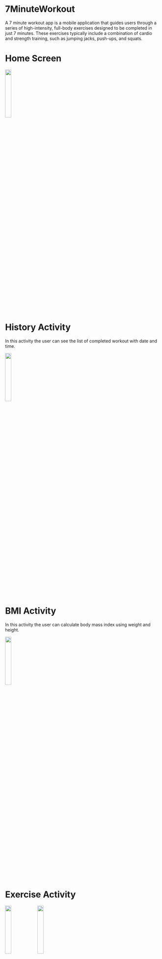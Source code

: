 # 7MinuteWorkout

A 7 minute workout app is a mobile application that guides users
through a series of high-intensity, full-body exercises designed to
be completed in just 7 minutes. These exercises typically include a
combination of cardio and strength training, such as jumping jacks, push-ups, and squats.

# Home Screen

<img src="https://res.cloudinary.com/dixttklud/image/upload/v1674791323/7MinuteWorkoutApp/Screenshot_20230126-110428_7MinuteWorkout_xhidpj.jpg" width=20% height=20%>

# History Activity

In this activity the user can see the list of completed workout with date and time.

<img src="https://res.cloudinary.com/dixttklud/image/upload/v1674792542/7MinuteWorkoutApp/Screenshot_20230127_093410_iphx0h.png" width=20% height=20%>

# BMI Activity

In this activity the user can calculate body mass index using weight and height.

<img src="https://res.cloudinary.com/dixttklud/image/upload/v1674791338/7MinuteWorkoutApp/Screenshot_20230126-110438_7MinuteWorkout_jnpztv.jpg" width=20% height=20%>

# Exercise Activity

<p align = "centre">
  <img src="https://res.cloudinary.com/dixttklud/image/upload/v1674791368/7MinuteWorkoutApp/Screenshot_20230126-110500_7MinuteWorkout_ogev7i.jpg" width=20% height=20%>
  <img src="https://res.cloudinary.com/dixttklud/image/upload/v1674791379/7MinuteWorkoutApp/Screenshot_20230126-110508_7MinuteWorkout_bno9ea.jpg" width=20% height=20%>
</p>
  
  
  
